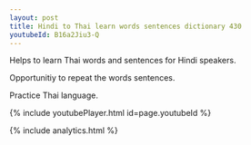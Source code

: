 ```yaml
---
layout: post
title: Hindi to Thai learn words sentences dictionary 430 
youtubeId: B16a2Jiu3-Q
---
```

 
 
Helps to learn Thai words and sentences for Hindi speakers.

Opportunitiy to repeat the words sentences. 

Practice Thai language. 
 
{% include youtubePlayer.html id=page.youtubeId %}
 
 
{% include analytics.html %}